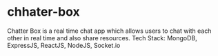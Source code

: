# chhater-box
Chatter Box is a real time chat app which allows users to chat with each other in real time and also share resources. Tech Stack: MongoDB, ExpressJS, ReactJS, NodeJS, Socket.io
